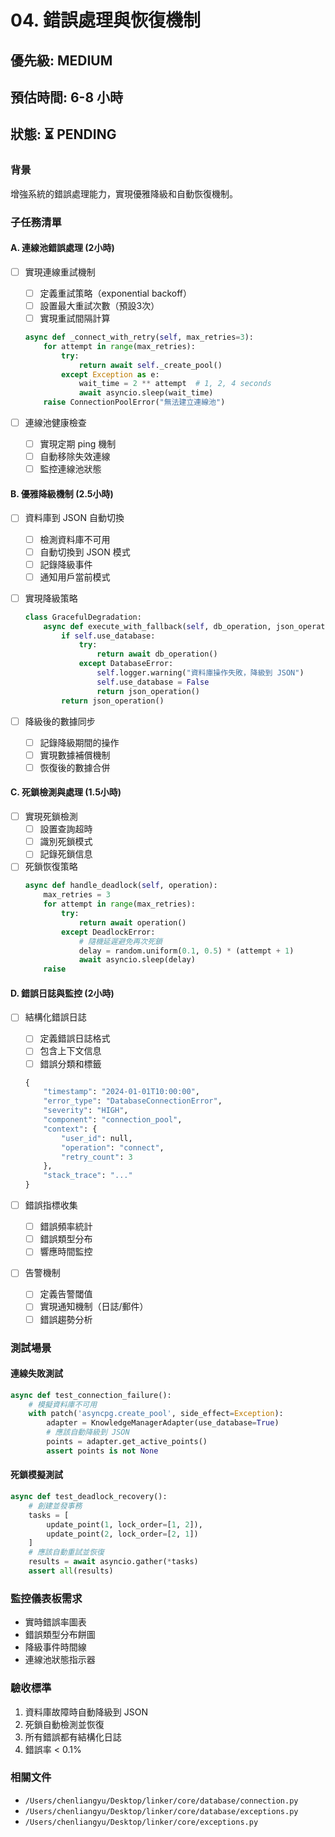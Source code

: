 # 04. 錯誤處理與恢復機制

## 優先級: MEDIUM
## 預估時間: 6-8 小時
## 狀態: ⏳ PENDING

### 背景
增強系統的錯誤處理能力，實現優雅降級和自動恢復機制。

### 子任務清單

#### A. 連線池錯誤處理 (2小時)
- [ ] 實現連線重試機制
  - [ ] 定義重試策略（exponential backoff）
  - [ ] 設置最大重試次數（預設3次）
  - [ ] 實現重試間隔計算
  ```python
  async def _connect_with_retry(self, max_retries=3):
      for attempt in range(max_retries):
          try:
              return await self._create_pool()
          except Exception as e:
              wait_time = 2 ** attempt  # 1, 2, 4 seconds
              await asyncio.sleep(wait_time)
      raise ConnectionPoolError("無法建立連線池")
  ```

- [ ] 連線池健康檢查
  - [ ] 實現定期 ping 機制
  - [ ] 自動移除失效連線
  - [ ] 監控連線池狀態

#### B. 優雅降級機制 (2.5小時)
- [ ] 資料庫到 JSON 自動切換
  - [ ] 檢測資料庫不可用
  - [ ] 自動切換到 JSON 模式
  - [ ] 記錄降級事件
  - [ ] 通知用戶當前模式

- [ ] 實現降級策略
  ```python
  class GracefulDegradation:
      async def execute_with_fallback(self, db_operation, json_operation):
          if self.use_database:
              try:
                  return await db_operation()
              except DatabaseError:
                  self.logger.warning("資料庫操作失敗，降級到 JSON")
                  self.use_database = False
                  return json_operation()
          return json_operation()
  ```

- [ ] 降級後的數據同步
  - [ ] 記錄降級期間的操作
  - [ ] 實現數據補償機制
  - [ ] 恢復後的數據合併

#### C. 死鎖檢測與處理 (1.5小時)
- [ ] 實現死鎖檢測
  - [ ] 設置查詢超時
  - [ ] 識別死鎖模式
  - [ ] 記錄死鎖信息

- [ ] 死鎖恢復策略
  ```python
  async def handle_deadlock(self, operation):
      max_retries = 3
      for attempt in range(max_retries):
          try:
              return await operation()
          except DeadlockError:
              # 隨機延遲避免再次死鎖
              delay = random.uniform(0.1, 0.5) * (attempt + 1)
              await asyncio.sleep(delay)
      raise
  ```

#### D. 錯誤日誌與監控 (2小時)
- [ ] 結構化錯誤日誌
  - [ ] 定義錯誤日誌格式
  - [ ] 包含上下文信息
  - [ ] 錯誤分類和標籤
  ```python
  {
      "timestamp": "2024-01-01T10:00:00",
      "error_type": "DatabaseConnectionError",
      "severity": "HIGH",
      "component": "connection_pool",
      "context": {
          "user_id": null,
          "operation": "connect",
          "retry_count": 3
      },
      "stack_trace": "..."
  }
  ```

- [ ] 錯誤指標收集
  - [ ] 錯誤頻率統計
  - [ ] 錯誤類型分布
  - [ ] 響應時間監控

- [ ] 告警機制
  - [ ] 定義告警閾值
  - [ ] 實現通知機制（日誌/郵件）
  - [ ] 錯誤趨勢分析

### 測試場景

#### 連線失敗測試
```python
async def test_connection_failure():
    # 模擬資料庫不可用
    with patch('asyncpg.create_pool', side_effect=Exception):
        adapter = KnowledgeManagerAdapter(use_database=True)
        # 應該自動降級到 JSON
        points = adapter.get_active_points()
        assert points is not None
```

#### 死鎖模擬測試
```python
async def test_deadlock_recovery():
    # 創建並發事務
    tasks = [
        update_point(1, lock_order=[1, 2]),
        update_point(2, lock_order=[2, 1])
    ]
    # 應該自動重試並恢復
    results = await asyncio.gather(*tasks)
    assert all(results)
```

### 監控儀表板需求
- 實時錯誤率圖表
- 錯誤類型分布餅圖
- 降級事件時間線
- 連線池狀態指示器

### 驗收標準
1. 資料庫故障時自動降級到 JSON
2. 死鎖自動檢測並恢復
3. 所有錯誤都有結構化日誌
4. 錯誤率 < 0.1%

### 相關文件
- `/Users/chenliangyu/Desktop/linker/core/database/connection.py`
- `/Users/chenliangyu/Desktop/linker/core/database/exceptions.py`
- `/Users/chenliangyu/Desktop/linker/core/exceptions.py`
